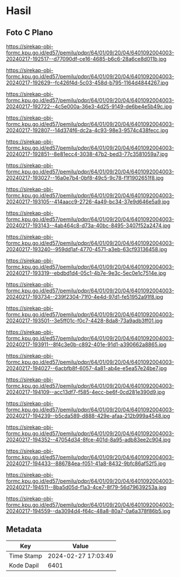# Hasil

## Foto C Plano

https://sirekap-obj-formc.kpu.go.id/ed57/pemilu/pdpr/64/01/09/20/04/6401092004003-20240217-192517--d77090df-ce16-4685-b6c6-28a6ce8d011b.jpg

https://sirekap-obj-formc.kpu.go.id/ed57/pemilu/pdpr/64/01/09/20/04/6401092004003-20240217-192629--fc426f4d-5c03-458d-b795-1164d4844267.jpg

https://sirekap-obj-formc.kpu.go.id/ed57/pemilu/pdpr/64/01/09/20/04/6401092004003-20240217-192722--4c5e000a-36e3-4d25-9149-de6be4e5b49c.jpg

https://sirekap-obj-formc.kpu.go.id/ed57/pemilu/pdpr/64/01/09/20/04/6401092004003-20240217-192807--14d374f6-dc2a-4c93-98e3-9574c438fecc.jpg

https://sirekap-obj-formc.kpu.go.id/ed57/pemilu/pdpr/64/01/09/20/04/6401092004003-20240217-192851--8e81ecc4-3038-47b2-bed3-77c3581059a7.jpg

https://sirekap-obj-formc.kpu.go.id/ed57/pemilu/pdpr/64/01/09/20/04/6401092004003-20240217-193027--16a0e7b4-0bf8-49c5-9c78-f1f1902651f8.jpg

https://sirekap-obj-formc.kpu.go.id/ed57/pemilu/pdpr/64/01/09/20/04/6401092004003-20240217-193105--414aacc9-2726-4a49-bc34-37e9d646e5a9.jpg

https://sirekap-obj-formc.kpu.go.id/ed57/pemilu/pdpr/64/01/09/20/04/6401092004003-20240217-193143--4ab464c8-d73a-40bc-8495-3407f52a2474.jpg

https://sirekap-obj-formc.kpu.go.id/ed57/pemilu/pdpr/64/01/09/20/04/6401092004003-20240217-193240--959dd1af-4770-4571-a3eb-63cf93136458.jpg

https://sirekap-obj-formc.kpu.go.id/ed57/pemilu/pdpr/64/01/09/20/04/6401092004003-20240217-193319--ebdbd1d4-05c1-4b7e-9e3c-5ec0e1c7514e.jpg

https://sirekap-obj-formc.kpu.go.id/ed57/pemilu/pdpr/64/01/09/20/04/6401092004003-20240217-193734--239f2304-71f0-4e4d-97d1-fe51952a91f8.jpg

https://sirekap-obj-formc.kpu.go.id/ed57/pemilu/pdpr/64/01/09/20/04/6401092004003-20240217-193501--3e5ff01c-f0c7-4428-8da8-73a9adb3ff01.jpg

https://sirekap-obj-formc.kpu.go.id/ed57/pemilu/pdpr/64/01/09/20/04/6401092004003-20240217-193911--8f4c3e0b-c892-401e-91d1-a390662a8865.jpg

https://sirekap-obj-formc.kpu.go.id/ed57/pemilu/pdpr/64/01/09/20/04/6401092004003-20240217-194027--6acbfb8f-6057-4a81-ab4e-e5ea57e24be7.jpg

https://sirekap-obj-formc.kpu.go.id/ed57/pemilu/pdpr/64/01/09/20/04/6401092004003-20240217-194109--acc13df7-f585-4ecc-be6f-0cd281e390d9.jpg

https://sirekap-obj-formc.kpu.go.id/ed57/pemilu/pdpr/64/01/09/20/04/6401092004003-20240217-194239--b5cda589-d888-429e-afaa-212b999a4548.jpg

https://sirekap-obj-formc.kpu.go.id/ed57/pemilu/pdpr/64/01/09/20/04/6401092004003-20240217-194352--47054d34-8fce-401d-8a95-adb83ee2c904.jpg

https://sirekap-obj-formc.kpu.go.id/ed57/pemilu/pdpr/64/01/09/20/04/6401092004003-20240217-194433--886784ea-f051-41a8-8432-9bfc86af52f5.jpg

https://sirekap-obj-formc.kpu.go.id/ed57/pemilu/pdpr/64/01/09/20/04/6401092004003-20240217-194511--8ba5d05d-f1a3-4ce7-8f79-56d79639253a.jpg

https://sirekap-obj-formc.kpu.go.id/ed57/pemilu/pdpr/64/01/09/20/04/6401092004003-20240217-194559--da3094d4-f64c-48a8-80a7-0a6a378f86b5.jpg


## Metadata

| Key        | Value               |
| ---------- | ------------------- |
| Time Stamp | 2024-02-27 17:03:49 |
| Kode Dapil | 6401                |



